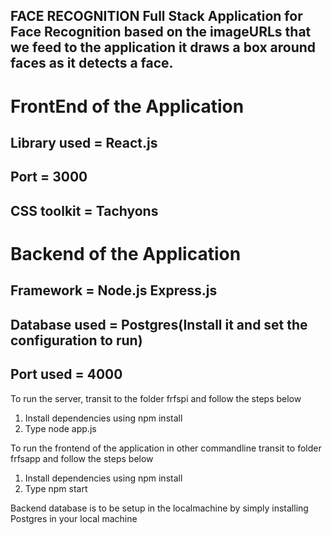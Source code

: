 ## FACE RECOGNITION                                                                                                       Full Stack Application for Face Recognition based on the imageURLs that we feed to the application it draws a box around faces as it detects a face.

# FrontEnd of the Application 
 ## Library used = React.js
 ## Port = 3000
 ## CSS toolkit = Tachyons

# Backend of the Application
## Framework = Node.js Express.js
## Database used = Postgres(Install it and set the configuration to run)
## Port used = 4000


To run the server, transit to the folder frfspi and follow the steps below

1. Install dependencies using npm install
2. Type node app.js

To run the frontend of the application in other commandline transit to folder frfsapp and follow the steps below

1. Install dependencies using npm install
2. Type npm start

Backend database is to be setup in the localmachine by simply installing Postgres in your local machine




